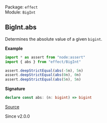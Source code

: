 Package: `effect`<br />
Module: `BigInt`<br />

## BigInt.abs

Determines the absolute value of a given `bigint`.

**Example**

```ts
import * as assert from "node:assert"
import { abs } from "effect/BigInt"

assert.deepStrictEqual(abs(-5n), 5n)
assert.deepStrictEqual(abs(0n), 0n)
assert.deepStrictEqual(abs(5n), 5n)
```

**Signature**

```ts
declare const abs: (n: bigint) => bigint
```

[Source](https://github.com/Effect-TS/effect/tree/main/packages/effect/src/BigInt.ts#L409)

Since v2.0.0